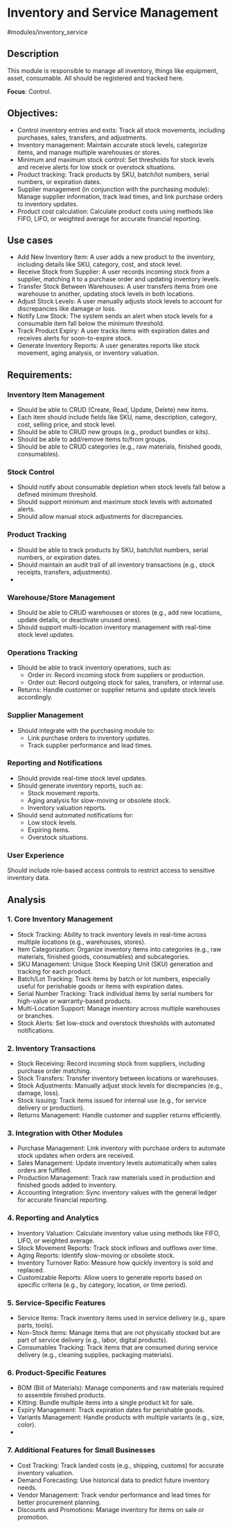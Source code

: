 # Inventory and Service Management

#modules/inventory_service
## Description
This module is responsible to manage all inventory, things like equipment, asset, consumable. All should be registered and tracked here.


**Focus**: Control.

## Objectives:

- Control inventory entries and exits: Track all stock movements, including purchases, sales, transfers, and adjustments.
- Inventory management: Maintain accurate stock levels, categorize items, and manage multiple warehouses or stores.
- Minimum and maximum stock control: Set thresholds for stock levels and receive alerts for low stock or overstock situations.
- Product tracking: Track products by SKU, batch/lot numbers, serial numbers, or expiration dates.
- Supplier management (in conjunction with the purchasing module): Manage supplier information, track lead times, and link purchase orders to inventory updates.
- Product cost calculation: Calculate product costs using methods like FIFO, LIFO, or weighted average for accurate financial reporting.

## Use cases
- Add New Inventory Item: A user adds a new product to the inventory, including details like SKU, category, cost, and stock level.
- Receive Stock from Supplier: A user records incoming stock from a supplier, matching it to a purchase order and updating inventory levels.
- Transfer Stock Between Warehouses: A user transfers items from one warehouse to another, updating stock levels in both locations.
- Adjust Stock Levels: A user manually adjusts stock levels to account for discrepancies like damage or loss.
- Notify Low Stock: The system sends an alert when stock levels for a consumable item fall below the minimum threshold.
- Track Product Expiry: A user tracks items with expiration dates and receives alerts for soon-to-expire stock.
- Generate Inventory Reports: A user generates reports like stock movement, aging analysis, or inventory valuation.

## Requirements:
### Inventory Item Management
- Should be able to CRUD (Create, Read, Update, Delete) new items.
- Each item should include fields like SKU, name, description, category, cost, selling price, and stock level.
- Should be able to CRUD new groups (e.g., product bundles or kits).
- Should be able to add/remove items to/from groups.
- Should be able to CRUD categories (e.g., raw materials, finished goods, consumables).

### Stock Control
- Should notify about consumable depletion when stock levels fall below a defined minimum threshold.
- Should support minimum and maximum stock levels with automated alerts.
- Should allow manual stock adjustments for discrepancies.

### Product Tracking
- Should be able to track products by SKU, batch/lot numbers, serial numbers, or expiration dates.
- Should maintain an audit trail of all inventory transactions (e.g., stock receipts, transfers, adjustments).
- 
### Warehouse/Store Management
- Should be able to CRUD warehouses or stores (e.g., add new locations, update details, or deactivate unused ones).
- Should support multi-location inventory management with real-time stock level updates.

### Operations Tracking
- Should be able to track inventory operations, such as:
  - Order in: Record incoming stock from suppliers or production.
  - Order out: Record outgoing stock for sales, transfers, or internal use.
- Returns: Handle customer or supplier returns and update stock levels accordingly.

### Supplier Management
- Should integrate with the purchasing module to:
  - Link purchase orders to inventory updates.
  - Track supplier performance and lead times.

### Reporting and Notifications
- Should provide real-time stock level updates.
- Should generate inventory reports, such as:
  - Stock movement reports.
  - Aging analysis for slow-moving or obsolete stock. 
  - Inventory valuation reports.
- Should send automated notifications for:
  - Low stock levels. 
  - Expiring items.
  - Overstock situations.

### User Experience
Should include role-based access controls to restrict access to sensitive inventory data.


## Analysis
### 1. Core Inventory Management
   - Stock Tracking: Ability to track inventory levels in real-time across multiple locations (e.g., warehouses, stores).
   - Item Categorization: Organize inventory items into categories (e.g., raw materials, finished goods, consumables) and subcategories.
   - SKU Management: Unique Stock Keeping Unit (SKU) generation and tracking for each product.
   - Batch/Lot Tracking: Track items by batch or lot numbers, especially useful for perishable goods or items with expiration dates.
   - Serial Number Tracking: Track individual items by serial numbers for high-value or warranty-based products.
   - Multi-Location Support: Manage inventory across multiple warehouses or branches.
   - Stock Alerts: Set low-stock and overstock thresholds with automated notifications.

### 2. Inventory Transactions
   - Stock Receiving: Record incoming stock from suppliers, including purchase order matching.
   - Stock Transfers: Transfer inventory between locations or warehouses.
   - Stock Adjustments: Manually adjust stock levels for discrepancies (e.g., damage, loss).
   - Stock Issuing: Track items issued for internal use (e.g., for service delivery or production).
   - Returns Management: Handle customer and supplier returns efficiently.

### 3. Integration with Other Modules
   - Purchase Management: Link inventory with purchase orders to automate stock updates when orders are received.
   - Sales Management: Update inventory levels automatically when sales orders are fulfilled.
   - Production Management: Track raw materials used in production and finished goods added to inventory.
   - Accounting Integration: Sync inventory values with the general ledger for accurate financial reporting.

### 4. Reporting and Analytics
   - Inventory Valuation: Calculate inventory value using methods like FIFO, LIFO, or weighted average.
   - Stock Movement Reports: Track stock inflows and outflows over time.
   - Aging Reports: Identify slow-moving or obsolete stock.
   - Inventory Turnover Ratio: Measure how quickly inventory is sold and replaced.
   - Customizable Reports: Allow users to generate reports based on specific criteria (e.g., by category, location, or time period).

### 5. Service-Specific Features
   - Service Items: Track inventory items used in service delivery (e.g., spare parts, tools).
   - Non-Stock Items: Manage items that are not physically stocked but are part of service delivery (e.g., labor, digital products).
   - Consumables Tracking: Track items that are consumed during service delivery (e.g., cleaning supplies, packaging materials).

### 6. Product-Specific Features
   - BOM (Bill of Materials): Manage components and raw materials required to assemble finished products.
   - Kitting: Bundle multiple items into a single product kit for sale.
   - Expiry Management: Track expiration dates for perishable goods.
   - Variants Management: Handle products with multiple variants (e.g., size, color).
   - 
### 7. Additional Features for Small Businesses
- Cost Tracking: Track landed costs (e.g., shipping, customs) for accurate inventory valuation.
- Demand Forecasting: Use historical data to predict future inventory needs.
- Vendor Management: Track vendor performance and lead times for better procurement planning.
- Discounts and Promotions: Manage inventory for items on sale or promotion.
